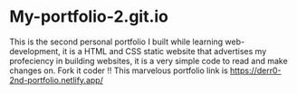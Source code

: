 # My-portfolio-2.git.io
This is the second personal portfolio I built while learning web-development, it is a HTML and CSS static website that advertises my profeciency in building websites, it is a very simple code to read and make changes on. Fork it coder !!
This marvelous portfolio link is https://derr0-2nd-portfolio.netlify.app/
